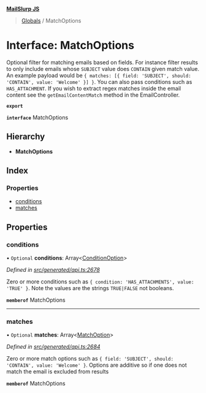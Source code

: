**[MailSlurp JS](../README.md)**

> [Globals](../README.md) / MatchOptions

# Interface: MatchOptions

Optional filter for matching emails based on fields. For instance filter results to only include emails whose `SUBJECT` value does `CONTAIN` given match value. An example payload would be `{ matches: [{ field: 'SUBJECT', should: 'CONTAIN', value: 'Welcome' }] }`. You can also pass conditions such as `HAS_ATTACHMENT`. If you wish to extract regex matches inside the email content see the `getEmailContentMatch` method in the EmailController.

**`export`** 

**`interface`** MatchOptions

## Hierarchy

* **MatchOptions**

## Index

### Properties

* [conditions](matchoptions.md#conditions)
* [matches](matchoptions.md#matches)

## Properties

### conditions

• `Optional` **conditions**: Array\<[ConditionOption](../modules/conditionoption.md)>

*Defined in [src/generated/api.ts:2678](https://github.com/mailslurp/mailslurp-client/blob/d7397d3/src/generated/api.ts#L2678)*

Zero or more conditions such as `{ condition: 'HAS_ATTACHMENTS', value: 'TRUE' }`. Note the values are the strings `TRUE|FALSE` not booleans.

**`memberof`** MatchOptions

___

### matches

• `Optional` **matches**: Array\<[MatchOption](../modules/matchoption.md)>

*Defined in [src/generated/api.ts:2684](https://github.com/mailslurp/mailslurp-client/blob/d7397d3/src/generated/api.ts#L2684)*

Zero or more match options such as `{ field: 'SUBJECT', should: 'CONTAIN', value: 'Welcome' }`. Options are additive so if one does not match the email is excluded from results

**`memberof`** MatchOptions
